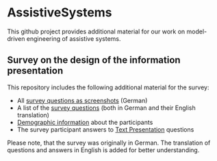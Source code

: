 # AssistiveSystems

This github project provides additional material for our work on model-driven engineering of assistive systems. 

## Survey on the design of the information presentation

This repository includes the following additional material for the survey:
* All [survey questions as screenshots](https://github.com/judithmichael/AssistiveSystems/blob/main/surveyInformationPresentation/survey.md) (German)
* A list of the [survey questions](https://github.com/judithmichael/AssistiveSystems/blob/main/surveyInformationPresentation/questions.md) (both in German and their English translation)
* [Demographic information](https://github.com/judithmichael/AssistiveSystems/blob/main/surveyInformationPresentation/Demographics.md) about the participants
* The survey participant answers to [Text Presentation](https://github.com/judithmichael/AssistiveSystems/blob/main/surveyInformationPresentation/TextPresentationAnswers.md) questions

Please note, that the survey was originally in German. The translation of questions and answers in English is added for better understanding.
